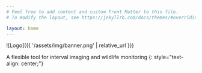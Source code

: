 ```yaml
---
# Feel free to add content and custom Front Matter to this file.
# To modify the layout, see https://jekyllrb.com/docs/themes/#overriding-theme-defaults

layout: home
---
```


![Logo]({{ '/assets/img/banner.png' | relative_url }})

A flexible tool for interval imaging and wildlife monitoring
{: style="text-align: center;"}